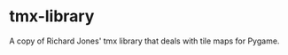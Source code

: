 tmx-library
===========

A copy of Richard Jones' tmx library that deals with tile maps for Pygame.
